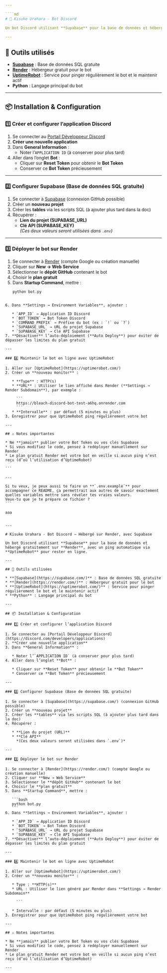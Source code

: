 ```yaml
---

````md
# 🧢 Kisuke Urahara - Bot Discord

Un bot Discord utilisant **Supabase** pour la base de données et hébergé gratuitement sur **Render**, avec un ping automatique via **UptimeRobot** pour rester en ligne.

---
```


## 🚀 Outils utilisés
- **[Supabase](https://supabase.com/)** : Base de données SQL gratuite  
- **[Render](https://render.com/)** : Hébergeur gratuit pour le bot  
- **[UptimeRobot](https://uptimerobot.com/)** : Service pour pinger régulièrement le bot et le maintenir actif  
- **Python** : Langage principal du bot  

---

## 📦 Installation & Configuration

### 1️⃣ Créer et configurer l’application Discord
1. Se connecter au [Portail Développeur Discord](https://discord.com/developers/applications)  
2. **Créer une nouvelle application**  
3. Dans **General Information** :  
   - Noter l’`APPLICATION ID` (à conserver pour plus tard)  
4. Aller dans l’onglet **Bot** :  
   - Cliquer sur **Reset Token** pour obtenir le **Bot Token**  
   - Conserver ce **Bot Token** précieusement  

---

### 2️⃣ Configurer Supabase (Base de données SQL gratuite)
1. Se connecter à [Supabase](https://supabase.com/) (connexion GitHub possible)  
2. Créer un **nouveau projet**  
3. Créer les **tables** via les scripts SQL (à ajouter plus tard dans la doc)  
4. Récupérer :  
   - **Lien du projet (SUPABASE_URL)**  
   - **Clé API (SUPABASE_KEY)**  
   *(Ces deux valeurs seront utilisées dans `.env`)*  

---

### 3️⃣ Déployer le bot sur Render
1. Se connecter à [Render](https://render.com/) (compte Google ou création manuelle)  
2. Cliquer sur **New → Web Service**  
3. Sélectionner le **dépôt GitHub** contenant le bot  
4. Choisir le **plan gratuit**  
5. Dans **Startup Command**, mettre :  
   ```bash
   python bot.py
````

6. Dans **Settings → Environment Variables**, ajouter :

   * `APP_ID` → Application ID Discord
   * `BOT_TOKEN` → Bot Token Discord
   * `COMMAND_PREFIX` → Préfixe du bot (ex : `!` ou `?`)
   * `SUPABASE_URL` → URL du projet Supabase
   * `SUPABASE_KEY` → Clé API Supabase
7. **Désactiver** l’auto-déploiement (**Auto Deploy**) pour éviter de dépasser les limites du plan gratuit

---

### 4️⃣ Maintenir le bot en ligne avec UptimeRobot

1. Aller sur [UptimeRobot](https://uptimerobot.com/)
2. Créer un **nouveau monitor** :

   * **Type** : HTTP(s)
   * **URL** : Utiliser le lien affiché dans Render (**Settings → Render Subdomain**), par exemple :

     ```
     https://bleach-discord-bot-test-a6hq.onrender.com
     ```
   * **Intervalle** : par défaut (5 minutes ou plus)
3. Enregistrer pour que UptimeRobot ping régulièrement votre bot

---

## ⚠️ Notes importantes

* Ne **jamais** publier votre Bot Token ou vos clés Supabase
* Si vous modifiez le code, pensez à redéployer manuellement sur Render
* Le plan gratuit Render met votre bot en veille si aucun ping n’est reçu (d’où l’utilisation d’UptimeRobot)

```

---

Si tu veux, je peux aussi te faire un **`.env.example`** pour accompagner ce README, ça permettrait aux autres de savoir exactement quelles variables mettre sans révéler tes vraies valeurs.  
Veux-tu que je te prépare ce fichier ?
```

aaa


---

# Kisuke Urahara - Bot Discord – Hébergé sur Render, avec Supabase

Un bot Discord utilisant **Supabase** pour la base de données et hébergé gratuitement sur **Render**, avec un ping automatique via **UptimeRobot** pour rester en ligne.

---

## 🚀 Outils utilisées

* **[Supabase](https://supabase.com/)** : Base de données SQL gratuite
* **[Render](https://render.com/)** : Hébergeur gratuit pour le bot
* **[UptimeRobot](https://uptimerobot.com/)** : Service pour pinger régulièrement le bot et le maintenir actif
* **Python** : Langage principal du bot

---

## 📦 Installation & Configuration

### 1️⃣ Créer et configurer l’application Discord

1. Se connecter au [Portail Développeur Discord](https://discord.com/developers/applications)
2. **Créer une nouvelle application**
3. Dans **General Information** :

   * Noter l’`APPLICATION ID` (à conserver pour plus tard)
4. Aller dans l’onglet **Bot** :

   * Cliquer sur **Reset Token** pour obtenir le **Bot Token**
   * Conserver ce **Bot Token** précieusement

---

### 2️⃣ Configurer Supabase (Base de données SQL gratuite)

1. Se connecter à [Supabase](https://supabase.com/) (connexion GitHub possible)
2. Créer un **nouveau projet**
3. Créer les **tables** via les scripts SQL (à ajouter plus tard dans la doc)
4. Récupérer :

   * **Lien du projet (URL)**
   * **Clé API**
     *(Ces deux valeurs seront utilisées dans `.env`)*

---

### 3️⃣ Déployer le bot sur Render

1. Se connecter à [Render](https://render.com/) (compte Google ou création manuelle)
2. Cliquer sur **New → Web Service**
3. Sélectionner le **dépôt GitHub** contenant le bot
4. Choisir le **plan gratuit**
5. Dans **Startup Command**, mettre :

   ```bash
   python bot.py
   ```
6. Dans **Settings → Environment Variables**, ajouter :

   * `APP_ID` → Application ID Discord
   * `BOT_TOKEN` → Bot Token Discord
   * `SUPABASE_URL` → URL du projet Supabase
   * `SUPABASE_KEY` → Clé API Supabase
7. **Désactiver** l’auto-déploiement (**Auto Deploy**) pour éviter de dépasser les limites du plan gratuit

---

### 4️⃣ Maintenir le bot en ligne avec UptimeRobot

1. Aller sur [UptimeRobot](https://uptimerobot.com/)
2. Créer un **nouveau monitor** :

   * Type : **HTTP(s)**
   * URL : Utiliser le lien généré par Render dans **Settings → Render Subdomain** 

     ```
    
   * Intervalle : par défaut (5 minutes ou plus)
3. Enregistrer pour que UptimeRobot ping régulièrement votre bot

---

## ⚠️ Notes importantes

* Ne **jamais** publier votre Bot Token ou vos clés Supabase
* Si vous modifiez le code, pensez à redéployer manuellement sur Render
* Le plan gratuit Render met votre bot en veille si aucun ping n’est reçu (d’où l’utilisation d’UptimeRobot)

---


